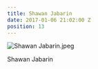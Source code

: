 ```yaml
---
title: Shawan Jabarin
date: 2017-01-06 21:02:00 Z
position: 13
---
```


![Shawan Jabarin.jpeg](/uploads/Shawan%20Jabarin.jpeg)

Shawan Jabarin